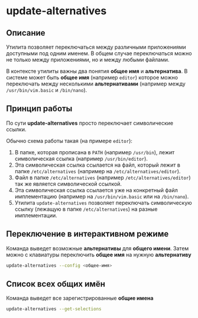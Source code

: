 # update-alternatives

## Описание

Утилита позволяет переключаться между различными приложениями доступными под одним именем.
В общем случае переключаться можно не только между приложениями, но и между любыми файлами.

В контексте утилиты важны два понятия **общее имя** и **альтернатива**.
В системе может быть **общее имя** (например `editor`) которое можно переключать
между несколькими **альтернативами** (например между `/usr/bin/vim.basic` и `/bin/nano`).

## Принцип работы

По сути **update-alternatives** просто переключает символические ссылки.

Обычно схема работы такая (на примере `editor`):

1. В папке, которая прописана в `PATH` (например `/usr/bin`), лежит символическая ссылка (например `/usr/bin/editor`).
1. Эта символическая ссылка ссылается на файл, который лежит в папке `/etc/alternatives` (например на `/etc/alternatives/editor`).
1. Файл в папке `/etc/alternatives` (например `/etc/alternatives/editor`) так же является символической ссылкой.
1. Эта символическая ссылка ссылается уже на конкретный файл имплементацию (например на `/usr/bin/vim.basic` или на `/bin/nano`).
1. Утилита `update-alternatives` позволяет переключать символическую ссылку (лежащую в папке `/etc/alternatives`) на разные имплементации.

## Переключение в интерактивном режиме

Команда выведет возможные **альтернативы** для **общего имени**.
Затем можно с клавиатуры переключить **общее имя** на нужную **альтернативу**

```sh
update-alternatives --config <общее-имя>
```

## Список всех общих имён

Команда выведет все зарегистрированные **общие имена**

```sh
update-alternatives --get-selections
```